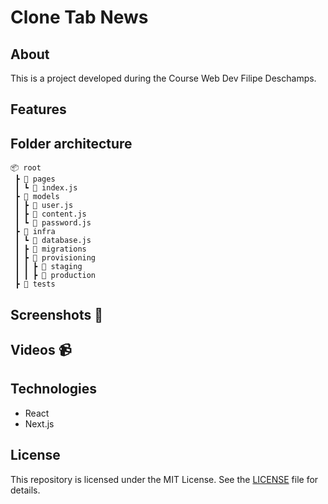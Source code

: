# Clone Tab News

## About

This is a project developed during the Course Web Dev Filipe Deschamps.

## Features

## Folder architecture

```
📦 root
 ┣ 📂 pages
 ┃ ┗ 📜 index.js
 ┣ 📂 models
 ┃ ┣ 📜 user.js
 ┃ ┣ 📜 content.js
 ┃ ┗ 📜 password.js
 ┣ 📂 infra
 ┃ ┗ 📜 database.js
 ┃ ┣ 📂 migrations
 ┃ ┣ 📂 provisioning
 ┃ ┃ ┣ 📂 staging
 ┃ ┃ ┣ 📂 production
 ┣ 📂 tests
```

<!-- emoji screenshot here  -->
## Screenshots 📸

<!-- <p align="center">
  <img alt="Simulator Screenshot - iPhone 14 - 2023-07-30 at 10 33 36" src="https://github.com/Natanaelvich/iweather_ignite-rocketseat-23/assets/52014318/9e29ffb9-f61b-4f96-8407-45dcb7e9b6f1"
    width="200px">
    <img alt="Simulator Screenshot - iPhone 14 - 2023-07-30 at 10 33 44" src="https://github.com/Natanaelvich/iweather_ignite-rocketseat-23/assets/52014318/c28756c3-0f68-41eb-9dc3-c4bdae6adb30"
    width="200px">
    <img alt="Simulator Screenshot - iPhone 14 - 2023-07-30 at 10 33 49" src="https://github.com/Natanaelvich/iweather_ignite-rocketseat-23/assets/52014318/54b06e0c-115d-4a92-82c8-be0449a8980e"
    width="200px">
</p> -->

## Videos 📹


## Technologies

- React
- Next.js

## License

This repository is licensed under the MIT License. See the [LICENSE](/LICENSE) file for details.
